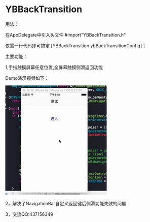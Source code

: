 # YBBackTransition
用法：

在AppDelegate中引入头文件    #import"YBBackTransition.h"  

仅需一行代码即可搞定 [YBBackTransition ybBackTransitionConfig]；

主要功能：

1,手指触摸屏幕任意位置,全屏幕触摸侧滑返回功能

Demo演示视频如下：

![视频](/Resource/屏幕录制.gif)

2，解决了NavigationBar自定义返回键后侧滑功能失效的问题

3，交流QQ:437156349
